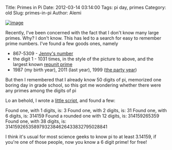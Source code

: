 Title: Primes in Pi
Date: 2012-03-14 03:14:00
Tags: pi day, primes
Category: old
Slug: primes-in-pi
Author: Alemi


[![image](http://1.bp.blogspot.com/-zr3Ex0CiRk4/T2DBK9RBX-I/AAAAAAAAAbQ/7SA_87njptE/s320/repunit.png)](http://1.bp.blogspot.com/-zr3Ex0CiRk4/T2DBK9RBX-I/AAAAAAAAAbQ/7SA_87njptE/s1600/repunit.png)

Recently, I've been concerned with the fact that I don't know many large
primes. Why? I don't know. This has led to a search for easy to remember
prime numbers. I've found a few goods ones, namely

-   867-5309 - [Jenny's
    number](http://en.wikipedia.org/wiki/867-5309/Jenny)
-   the digit 1 - 1031 times, in the style of the picture to above, and
    the largest known [repunit
    prime](http://en.wikipedia.org/wiki/Repunit_prime#Repunit_primes)
-   1987 (my birth year), 2011 (last year), 1999 ([the party
    year](http://en.wikipedia.org/wiki/1999_(song)))

But then I remembered that I already know 50 digits of pi, memorized one
boring day in grade school, so this got me wondering whether there were
any primes among the digits of pi

Lo an behold, I wrote a [little
script](https://gist.github.com/2033970), and found a few:

Found one, with 1 digits, is: 3 Found one, with 2 digits, is: 31 Found
one, with 6 digits, is: 314159 Found a rounded one with 12 digits, is:
314159265359 Found one, with 38 digits, is:
31415926535897932384626433832795028841

I think it's usual for most science geeks to know pi to at least
3.14159, if you're one of those people, now you know a 6 digit prime!
for free!
